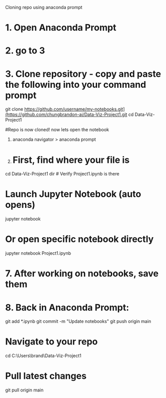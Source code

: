 Cloning repo using anaconda prompt

# 1. Open Anaconda Prompt
# 2. go to 3
# 3. Clone repository - copy and paste the following into your command prompt
git clone https://github.com/username/my-notebooks.git](https://github.com/chungbrandon-ai/Data-Viz-Project1.git
cd Data-Viz-Project1

#Repo is now cloned! now lets open the notebook
1. anaconda navigator > anaconda prompt
2. # First, find where your file is
cd Data-Viz-Project1
dir # Verify Project1.ipynb is there

# Launch Jupyter Notebook (auto opens) 
jupyter notebook
# Or open specific notebook directly
jupyter notebook Project1.ipynb

# 7. After working on notebooks, save them
# 8. Back in Anaconda Prompt:
git add *.ipynb
git commit -m "Update notebooks"
git push origin main

# Navigate to your repo
cd C:\Users\brand\Data-Viz-Project1

# Pull latest changes
git pull origin main

